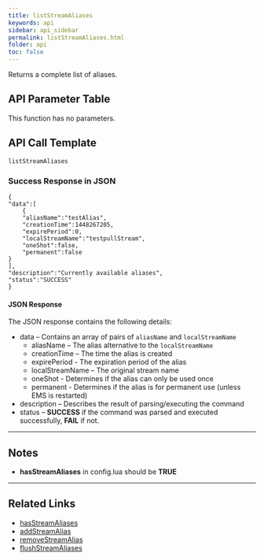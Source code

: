 ```yaml
---
title: listStreamAliases
keywords: api
sidebar: api_sidebar
permalink: listStreamAliases.html
folder: api
toc: false
---
```


Returns a complete list of aliases.



## API Parameter Table

This function has no parameters.



## API Call Template

``` 
listStreamAliases
```



### Success Response in JSON

``` 
{
"data":[
    {
    "aliasName":"testAlias",
    "creationTime":1448267205,
    "expirePeriod":0,
    "localStreamName":"testpullStream",
    "oneShot":false,
    "permanent":false
}
],
"description":"Currently available aliases",
"status":"SUCCESS"
}
```



#### JSON Response

The JSON response contains the following details:

- data – Contains an array of pairs of `aliasName` and `localStreamName`
  - aliasName – The alias alternative to the `localStreamName`
  - creationTime – The time the alias is created
  - expirePeriod - The expiration period of the alias
  - localStreamName – The original stream name
  - oneShot - Determines if the alias can only be used once
  - permanent - Determines if the alias is for permanent use (unless EMS is restarted)
- description – Describes the result of parsing/executing the command
- status – **SUCCESS** if the command was parsed and executed successfully, **FAIL** if not.

------

## Notes

- **hasStreamAliases** in config.lua should be **TRUE**


------

## Related Links

- [hasStreamAliases](userguide_configlua.html#hasstreamaliases)
- [addStreamAlias](addStreamAlias.html)
- [removeStreamAlias](removeStreamAlias.html)
- [flushStreamAliases](flushStreamAliases.html)